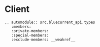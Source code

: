 # Client

```{eval-rst}
.. automodule:: src.bluecurrent_api.types
   :members:
   :private-members:
   :special-members:
   :exclude-members: __weakref__
```
